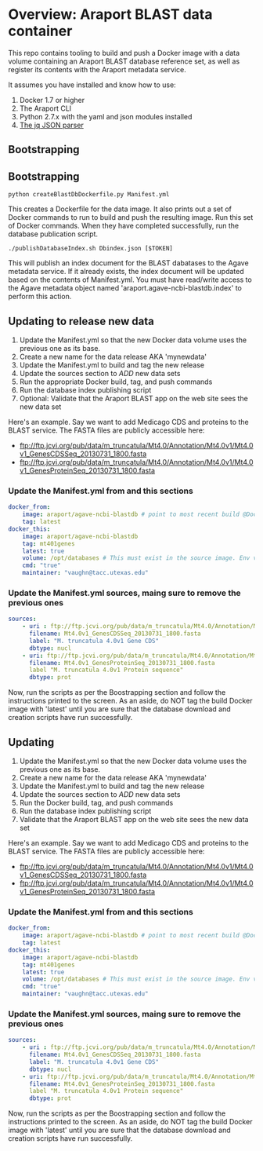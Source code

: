 # Overview: Araport BLAST data container

This repo contains tooling to build and push a Docker image with a data volume containing an Araport BLAST database reference set, as well as register its contents with the Araport metadata service.

It assumes you have installed and know how to use:

1. Docker 1.7 or higher
2. The Araport CLI
3. Python 2.7.x with the yaml and json modules installed
4. [The jq JSON parser](https://stedolan.github.io/jq/)

## Bootstrapping

## Bootstrapping

```
python createBlastDbDockerfile.py Manifest.yml
```

This creates a Dockerfile for the data image. It also prints out a set of Docker commands to run to build and push the resulting image. Run this set of Docker commands. When they have completed successfully, run the database publication script.

```
./publishDatabaseIndex.sh Dbindex.json [$TOKEN]
```

This will publish an index document for the BLAST dabatases to the Agave metadata service. If it already exists, the index document will be updated based on the contents of Manifest.yml. You must have read/write access to the Agave metadata object named 'araport.agave-ncbi-blastdb.index' to perform this action.

## Updating to release new data

1. Update the Manifest.yml so that the new Docker data volume uses the previous one as its base.
2. Create a new name for the data release AKA 'mynewdata'
3. Update the Manifest.yml to build and tag the new release
4. Update the sources section to *ADD* new data sets
4. Run the appropriate Docker build, tag, and push commands
5. Run the database index publishing script
6. Optional: Validate that the Araport BLAST app on the web site sees the new data set

Here's an example. Say we want to add Medicago CDS and proteins to the BLAST service. The FASTA files are publicly accessible here:
* ftp://ftp.jcvi.org/pub/data/m_truncatula/Mt4.0/Annotation/Mt4.0v1/Mt4.0v1_GenesCDSSeq_20130731_1800.fasta
* ftp://ftp.jcvi.org/pub/data/m_truncatula/Mt4.0/Annotation/Mt4.0v1/Mt4.0v1_GenesProteinSeq_20130731_1800.fasta

### Update the Manifest.yml from and this sections

```yaml
docker_from:
    image: araport/agave-ncbi-blastdb # point to most recent build @Dockerhub
    tag: latest
docker_this:
    image: araport/agave-ncbi-blastdb
    tag: mt401genes
    latest: true
    volume: /opt/databases # This must exist in the source image. Env variable BLASTDB must point to it
    cmd: "true"
    maintainer: "vaughn@tacc.utexas.edu"
```

### Update the Manifest.yml sources, maing sure to remove the previous ones

```yaml
sources:
    - uri : ftp://ftp.jcvi.org/pub/data/m_truncatula/Mt4.0/Annotation/Mt4.0v1/Mt4.0v1_GenesCDSSeq_20130731_1800.fasta
      filename: Mt4.0v1_GenesCDSSeq_20130731_1800.fasta
      label: "M. truncatula 4.0v1 Gene CDS"
      dbtype: nucl
    - uri: ftp://ftp.jcvi.org/pub/data/m_truncatula/Mt4.0/Annotation/Mt4.0v1/Mt4.0v1_GenesProteinSeq_20130731_1800.fasta
      filename: Mt4.0v1_GenesProteinSeq_20130731_1800.fasta
      label "M. truncatula 4.0v1 Protein sequence"
      dbtype: prot
```

Now, run the scripts as per the Boostrapping section and follow the instructions printed to the screen. As an aside, do NOT tag the build Docker image with 'latest' until you are sure that the database download and creation scripts have run successfully.

## Updating

1. Update the Manifest.yml so that the new Docker data volume uses the previous one as its base.
2. Create a new name for the data release AKA 'mynewdata'
3. Update the Manifest.yml to build and tag the new release
4. Update the sources section to *ADD* new data sets
4. Run the Docker build, tag, and push commands
5. Run the database index publishing script
6. Validate that the Araport BLAST app on the web site sees the new data set

Here's an example. Say we want to add Medicago CDS and proteins to the BLAST service. The FASTA files are publicly accessible here:
* ftp://ftp.jcvi.org/pub/data/m_truncatula/Mt4.0/Annotation/Mt4.0v1/Mt4.0v1_GenesCDSSeq_20130731_1800.fasta
* ftp://ftp.jcvi.org/pub/data/m_truncatula/Mt4.0/Annotation/Mt4.0v1/Mt4.0v1_GenesProteinSeq_20130731_1800.fasta

### Update the Manifest.yml from and this sections

```yaml
docker_from:
    image: araport/agave-ncbi-blastdb # point to most recent build @Dockerhub
    tag: latest
docker_this:
    image: araport/agave-ncbi-blastdb
    tag: mt401genes
    latest: true
    volume: /opt/databases # This must exist in the source image. Env variable BLASTDB must point to it
    cmd: "true"
    maintainer: "vaughn@tacc.utexas.edu"
```

### Update the Manifest.yml sources, maing sure to remove the previous ones

```yaml
sources:
    - uri : ftp://ftp.jcvi.org/pub/data/m_truncatula/Mt4.0/Annotation/Mt4.0v1/Mt4.0v1_GenesCDSSeq_20130731_1800.fasta
      filename: Mt4.0v1_GenesCDSSeq_20130731_1800.fasta
      label: "M. truncatula 4.0v1 Gene CDS"
      dbtype: nucl
    - uri: ftp://ftp.jcvi.org/pub/data/m_truncatula/Mt4.0/Annotation/Mt4.0v1/Mt4.0v1_GenesProteinSeq_20130731_1800.fasta
      filename: Mt4.0v1_GenesProteinSeq_20130731_1800.fasta
      label "M. truncatula 4.0v1 Protein sequence"
      dbtype: prot
```

Now, run the scripts as per the Boostrapping section and follow the instructions printed to the screen. As an aside, do NOT tag the build Docker image with 'latest' until you are sure that the database download and creation scripts have run successfully.

